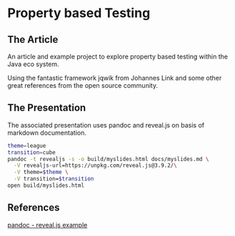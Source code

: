 # Property based Testing  

## The Article  

An article and example project to explore property based testing within the Java eco system.  

Using the fantastic framework jqwik from Johannes Link and some other great references from the open source community.  

## The Presentation  

The associated presentation uses pandoc and reveal.js on basis of markdown documentation.  

```bash
theme=league
transition=cube
pandoc -t revealjs -s -o build/myslides.html docs/myslides.md \
  -V revealjs-url=https://unpkg.com/reveal.js@3.9.2/\
  -V theme=$theme \
  -V transition=$transition
open build/myslides.html
```

## References  

[pandoc - reveal.js example](https://garrettgman.github.io/rmarkdown/revealjs_presentation_format.html)


